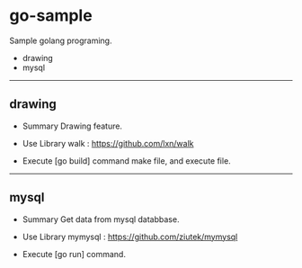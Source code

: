 go-sample
=========

Sample golang programing.

* drawing
* mysql

-----------
drawing
-----------
 * Summary
Drawing feature.

 * Use Library
walk : https://github.com/lxn/walk

 * Execute
[go build] command make file, and execute file.

-----------
mysql
-----------
 * Summary
Get data from mysql databbase.

 * Use Library
mymysql : https://github.com/ziutek/mymysql

 * Execute
[go run] command.


